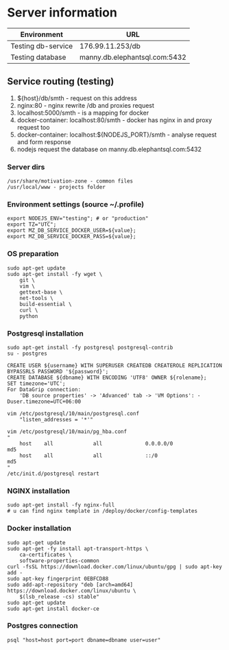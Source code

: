 # Server information

| Environment | URL |
|---|---|
| Testing db-service | 176.99.11.253/db |
| Testing database | manny.db.elephantsql.com:5432 |

## Service routing (testing)
1. ${host}/db/smth - request on this address
2. nginx:80 - nginx rewrite /db and proxies request
3. localhost:5000/smth - is a mapping for docker
4. docker-container: localhost:80/smth - docker has nginx in and proxy request too
5. docker-container: localhost:${NODEJS_PORT}/smth - analyse request and form response
6. nodejs request the database on manny.db.elephantsql.com:5432

### Server dirs
```
/usr/share/motivation-zone - common files
/usr/local/www - projects folder
```

### Environment settings (source ~/.profile)
```
export NODEJS_ENV="testing"; # or "production"
export TZ="UTC";
export MZ_DB_SERVICE_DOCKER_USER=${value};
export MZ_DB_SERVICE_DOCKER_PASS=${value};
```

### OS preparation
```
sudo apt-get update
sudo apt-get install -fy wget \
    git \
    vim \
    gettext-base \
    net-tools \
    build-essential \
    curl \
    python
```

### Postgresql installation
```
sudo apt-get install -fy postgresql postgresql-contrib
su - postgres
```
```
CREATE USER ${username} WITH SUPERUSER CREATEDB CREATEROLE REPLICATION BYPASSRLS PASSWORD '${password}';
CREATE DATABASE ${dbname} WITH ENCODING 'UTF8' OWNER ${rolename};
SET timezone='UTC';
For DataGrip connection:
    'DB source properties' -> 'Advanced' tab -> 'VM Options': -Duser.timezone=UTC+06:00
```
```
vim /etc/postgresql/10/main/postgresql.conf
    "listen_addresses = '*'"

vim /etc/postgresql/10/main/pg_hba.conf
"
    host    all             all              0.0.0.0/0                       md5
    host    all             all              ::/0                            md5
"
/etc/init.d/postgresql restart
```

### NGINX installation
```
sudo apt-get install -fy nginx-full
# u can find nginx template in /deploy/docker/config-templates
```

### Docker installation
```
sudo apt-get update
sudo apt-get -fy install apt-transport-https \
    ca-certificates \
    software-properties-common
curl -fsSL https://download.docker.com/linux/ubuntu/gpg | sudo apt-key add -
sudo apt-key fingerprint 0EBFCD88
sudo add-apt-repository "deb [arch=amd64] https://download.docker.com/linux/ubuntu \
    $(lsb_release -cs) stable"
sudo apt-get update
sudo apt-get install docker-ce
```

### Postgres connection
```
psql "host=host port=port dbname=dbname user=user"
```
